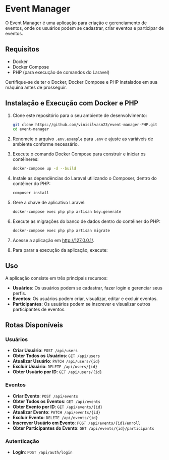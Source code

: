 # Event Manager

O Event Manager é uma aplicação para criação e gerenciamento de eventos, onde os usuários podem se cadastrar, criar eventos e participar de eventos.

## Requisitos

- Docker
- Docker Compose
- PHP (para execução de comandos do Laravel)

Certifique-se de ter o Docker, Docker Compose e PHP instalados em sua máquina antes de prosseguir.

## Instalação e Execução com Docker e PHP

1. Clone este repositório para o seu ambiente de desenvolvimento:

    ```bash
    git clone https://github.com/vinisilvasn23/event-manager-PHP.git
    cd event-manager
    ```

2. Renomeie o arquivo `.env.example` para `.env` e ajuste as variáveis de ambiente conforme necessário.

3. Execute o comando Docker Compose para construir e iniciar os contêineres:

    ```bash
    docker-compose up -d --build
    ```

4. Instale as dependências do Laravel utilizando o Composer, dentro do contêiner do PHP:

    ```bash
    composer install
    ```

5. Gere a chave de aplicativo Laravel:

    ```bash
    docker-compose exec php php artisan key:generate
    ```

6. Execute as migrações do banco de dados dentro do contêiner do PHP:

    ```bash
    docker-compose exec php php artisan migrate
    ```

7. Acesse a aplicação em http://127.0.0.1/.

8. Para parar a execução da aplicação, execute:

## Uso

A aplicação consiste em três principais recursos:

- **Usuários**: Os usuários podem se cadastrar, fazer login e gerenciar seus perfis.
- **Eventos**: Os usuários podem criar, visualizar, editar e excluir eventos.
- **Participantes**: Os usuários podem se inscrever e visualizar outros participantes de eventos.

## Rotas Disponíveis

### Usuários

- **Criar Usuário**: `POST /api/users`
- **Obter Todos os Usuários**: `GET /api/users`
- **Atualizar Usuário**: `PATCH /api/users/{id}`
- **Excluir Usuário**: `DELETE /api/users/{id}`
- **Obter Usuário por ID**: `GET /api/users/{id}`

### Eventos

- **Criar Evento**: `POST /api/events`
- **Obter Todos os Eventos**: `GET /api/events`
- **Obter Evento por ID**: `GET /api/events/{id}`
- **Atualizar Evento**: `PATCH /api/events/{id}`
- **Excluir Evento**: `DELETE /api/events/{id}`
- **Inscrever Usuário em Evento**: `POST /api/events/{id}/enroll`
- **Obter Participantes do Evento**: `GET /api/events/{id}/participants`

### Autenticação

- **Login**: `POST /api/auth/login`

